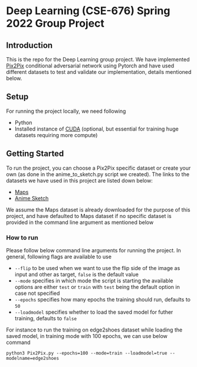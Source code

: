 # Deep Learning (CSE-676) Spring 2022 Group Project 

## Introduction
This is the repo for the Deep Learning group project. We have implemented <a href="https://arxiv.org/pdf/1611.07004.pdf" target="_blank">Pix2Pix</a> conditional adversarial network using Pytorch and have used different datasets to test and validate our implementation, details mentioned below.

## Setup 
For running the project locally, we need following 
* Python
* Installed instance of [CUDA](https://developer.nvidia.com/cuda-toolkit) (optional, but essential for training huge datasets requiring more compute)

## Getting Started 
To run the project, you can choose a Pix2Pix specific dataset or create your own (as done in the anime_to_sketch.py script we created). The links to the datasets we have used in this project are listed down below:
- [Maps](http://efrosgans.eecs.berkeley.edu/pix2pix/datasets/maps.tar.gz)
- [Anime Sketch](https://www.kaggle.com/datasets/ktaebum/anime-sketch-colorization-pair)

We assume the Maps dataset is already downloaded for the purpose of this project, and have defaulted to Maps dataset if no specific dataset is provided in the command line argument as mentioned below

### How to run
Please follow below command line arguments for running the project. In general, following flags are available to use
- ```--flip``` to be used when we want to use the flip side of the image as input and other as target, ```false``` is the default value
- ```--mode``` specifies in which mode the script is starting the available options are either ```test``` or ```train``` with ```test``` being the default option in case not specified
- ```--epochs``` specifies how many epochs the training should run, defaults to ```50```
- ```--loadmodel``` specifies whether to load the saved model for futher training, defaults to ```false```

For instance to run the training on edge2shoes dataset while loading the saved model, in training mode with 100 epochs, we can use below command
```
python3 Pix2Pix.py --epochs=100 --mode=train --loadmodel=true --modelname=edge2shoes 
```
